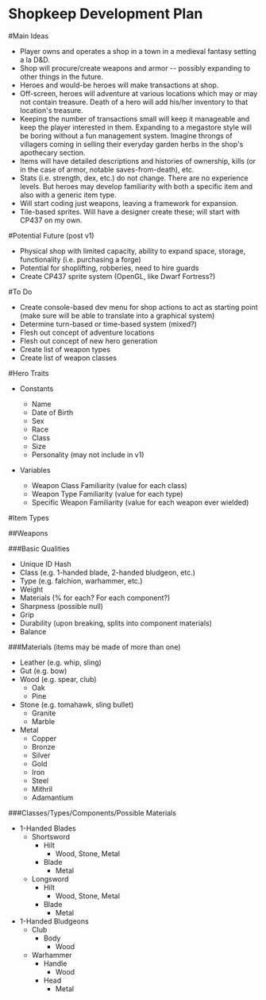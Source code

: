 Shopkeep Development Plan
=========================

#Main Ideas

- Player owns and operates a shop in a town in a medieval fantasy setting a la D&D.
- Shop will procure/create weapons and armor -- possibly expanding to other things in the future.
- Heroes and would-be heroes will make transactions at shop.
- Off-screen, heroes will adventure at various locations which may or may not contain treasure.  Death of a hero will add his/her inventory to that location's treasure.
- Keeping the number of transactions small will keep it manageable and keep the player interested in them.  Expanding to a megastore style will be boring without a fun management system.  Imagine throngs of villagers coming in selling their everyday garden herbs in the shop's apothecary section.
- Items will have detailed descriptions and histories of ownership, kills (or in the case of armor, notable saves-from-death), etc.
- Stats (i.e. strength, dex, etc.) do not change.  There are no experience levels.  But heroes may develop familiarity with both a specific item and also with a generic item type.
- Will start coding just weapons, leaving a framework for expansion.
- Tile-based sprites.  Will have a designer create these; will start with CP437 on my own.

#Potential Future (post v1)

- Physical shop with limited capacity, ability to expand space, storage, functionality (i.e. purchasing a forge)
- Potential for shoplifting, robberies, need to hire guards
- Create CP437 sprite system (OpenGL, like Dwarf Fortress?)


#To Do

- Create console-based dev menu for shop actions to act as starting point (make sure will be able to translate into a graphical system)
- Determine turn-based or time-based system (mixed?)
- Flesh out concept of adventure locations
- Flesh out concept of new hero generation
- Create list of weapon types
- Create list of weapon classes


#Hero Traits

- Constants
	- Name
	- Date of Birth
	- Sex
	- Race
	- Class
	- Size
	- Personality (may not include in v1)

- Variables
	- Weapon Class Familiarity (value for each class)
	- Weapon Type Familiarity (value for each type)
	- Specific Weapon Familiarity (value for each weapon ever wielded)
	


#Item Types

##Weapons

###Basic Qualities

- Unique ID Hash
- Class (e.g. 1-handed blade, 2-handed bludgeon, etc.)
- Type (e.g. falchion, warhammer, etc.)
- Weight
- Materials (% for each?  For each component?)
- Sharpness (possible null)
- Grip
- Durability (upon breaking, splits into component materials)
- Balance


###Materials (items may be made of more than one)

- Leather (e.g. whip, sling)
- Gut (e.g. bow)
- Wood (e.g. spear, club)
	- Oak
	- Pine
- Stone (e.g. tomahawk, sling bullet)
	- Granite
	- Marble
- Metal
	- Copper
	- Bronze
	- Silver
	- Gold
	- Iron
	- Steel
	- Mithril
	- Adamantium

###Classes/Types/Components/Possible Materials

- 1-Handed Blades
	- Shortsword
		- Hilt
			- Wood, Stone, Metal
		- Blade
			- Metal
	- Longsword
		- Hilt
			- Wood, Stone, Metal
		- Blade
			- Metal
- 1-Handed Bludgeons
	- Club
		- Body
			- Wood
	- Warhammer
		- Handle
			- Wood
		- Head
			- Metal